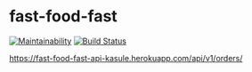 # fast-food-fast
[![Maintainability](https://api.codeclimate.com/v1/badges/3a96327f2825ea0ab3bd/maintainability)](https://codeclimate.com/github/Kasulejoseph/fast-food-fast/maintainability)
[![Build Status](https://travis-ci.org/Kasulejoseph/fast-food-fast.svg?branch=develop)](https://travis-ci.org/Kasulejoseph/fast-food-fast)

https://fast-food-fast-api-kasule.herokuapp.com/api/v1/orders/

